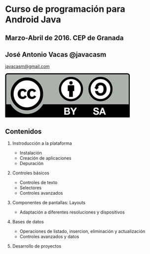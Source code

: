 # Curso de programación para Android Java

## Marzo-Abril de 2016. CEP de Granada

## José Antonio Vacas @javacasm

javacasm@gmail.com

![cc](https://raw.githubusercontent.com/javacasm/CodeWeek-programacion/master/images/Licencia_CC.png)


## Contenidos

1. Instroducción a la plataforma
	* Instalación
	* Creación de aplicaciones
	* Depuración

2. Controles básicos
	* Controles de texto
	* Selectores
	* Controles avanzados

3. Componentes de pantallas: Layouts
	* Adaptación a diferentes resoluciones y dispositivos

4. Bases de datos
	* Operaciones de listado, insercion, eliminación y actualización
	* Controles avanzados y datos

5. Desarrollo de proyectos
